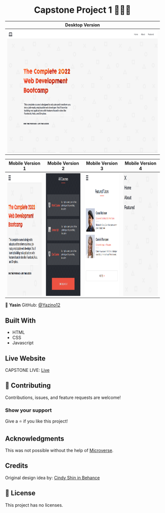 <h1 align="center">
  Capstone Project 1 👩🏾‍💻
</h1>

|                                                     **Desktop Version**                                                     |
| :-------------------------------------------------------------------------------------------------------------------------: |
| <img src="https://github.com/Yazino12/capstone-project1/blob/master/images/desktop.png?raw=true" width="1200" height="400"> |

|                                                    **Mobile Version 1**                                                    |                                                    **Mobile Version 2**                                                    |                                                    **Mobile Version 3**                                                    |                                                    **Mobile Version 4**                                                    |
| :------------------------------------------------------------------------------------------------------------------------: | :------------------------------------------------------------------------------------------------------------------------: | :------------------------------------------------------------------------------------------------------------------------: | :------------------------------------------------------------------------------------------------------------------------: |
| <img src="https://github.com/Yazino12/capstone-project1/blob/master/images/mobile1.png?raw=true" width="300" height="400"> | <img src="https://github.com/Yazino12/capstone-project1/blob/master/images/mobile2.png?raw=true" width="300" height="400"> | <img src="https://github.com/Yazino12/capstone-project1/blob/master/images/mobile3.png?raw=true" width="300" height="400"> | <img src="https://github.com/Yazino12/capstone-project1/blob/master/images/mobile4.png?raw=true" width="300" height="400"> |

👤 **Yasin**
GitHub: [@Yazino12](https://github.com/Yazino12)

## Built With

- HTML
- CSS
- Javascript

## Live Website

CAPSTONE LIVE: [Live](https://yazino12.github.io/capstone-project1)

## 🤝 Contributing

Contributions, issues, and feature requests are welcome!

### Show your support

Give a ⭐️ if you like this project!

## Acknowledgments

This was not possible without the help of [Microverse](https://github.com/microverseinc/curriculum-transversal-skills/blob/main/documentation/hello_microverse_project.md).

## Credits

Original design idea by: [Cindy Shin in Behance](https://www.behance.net/adagio07)

## 📝 License

This project has no licenses.
